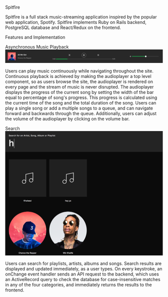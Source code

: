 Spitfire

Spitfire is a full stack music-streaming application inspired by the popular web application, Spotify. Spitfire implements Ruby on Rails backend, PostgreSQL database and React/Redux on the frontend.

Features and Implementation

Asynchronous Music Playback
![alt text](../app/assets/images/playbar.png)

Users can play music continuously while navigating throughout the site. Continuous playback is achieved by making the audioplayer a top level component, so as users browse the site, the audioplayer is rendered on every page and the stream of music is never disrupted. The audioplayer displays the progress of the current song by setting the width of the bar equal to percentage of song's progress. This progress is calculated using the current time of the song and the total duration of the song. Users can play a single song or add a multiple songs to a queue, and can navigate forward and backwards through the queue. Additionally, users can adjust the volume of the audioplayer by clicking on the volume bar.

Search
![alt text](app/assets/images/search.png)

Users can search for playlists, artists, albums and songs. Search results are displayed and updated immediately, as a user types. On every keystroke, an onChange event handler sends an API request to the backend, which uses an ActiveRecord query to check the database for case-insensitive matches in any of the four categories, and immediately returns the results to the frontend.

<!-- Playlist Creation
Users can create playlists, which are displayed in their music. They can add or remove tracks from the playlists, or delete the playlist entirely. -->
